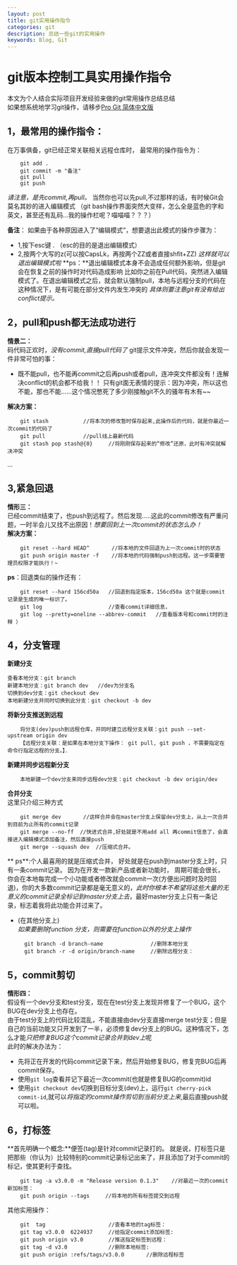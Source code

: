 ```yaml
---
layout: post
title: git实用操作指令
categories: git
description: 总结一些git的实用操作
keywords: Blog, Git
---
```

git版本控制工具实用操作指令
============   
本文为个人结合实际项目开发经验来做的git常用操作总结总结       
如果想系统地学习git操作，请移步[Pro Git 简体中文版](http://iissnan.com/progit/)     

1，最常用的操作指令：
--------------
在万事俱备，git已经正常关联相关远程仓库时，
最常用的操作指令为：

        git add .
        git commit -m "备注"
        git pull
        git push

*请注意，是先commit,再pull。*
当然你也可以先pull,不过那样的话，有时候Git会莫名其妙的进入编辑模式
（git bash操作界面突然大变样，怎么全是蓝色的字和英文，甚至还有乱码...我的操作栏呢？喵喵喵？？？）

**备注**：
如果由于各种原因进入了“编辑模式”，想要退出此模式的操作步骤为：

* 1,按下esc键 . （esc的目的是退出编辑模式）
* 2,按两个大写的z(可以按CapsLk，再按两个ZZ或者直接shfit+ZZ)
*这样就可以退出编辑模式啦*
**ps：**退出编辑模式本身不会造成任何额外影响，但是git会在恢复之前的操作时对代码造成影响
比如你之前在Pull代码，突然进入编辑模式了。在退出编辑模式之后，就会默认强制pull，本地与远程分支的代码在这种情况下，是有可能在部分文件内发生冲突的
*具体则要注意git有没有给出conflict提示。*


2，pull和push都无法成功进行
--------------
**情景二：**        
码代码正欢时，*没有commit,直接pull代码了*
git提示文件冲突，然后你就会发现一件非常可怕的事：

* 既不能pull，也不能再commit之后再push或者pull，连冲突文件都没有！连解决conflict的机会都不给我！！
只有git面无表情的提示：因为冲突，所以这也不能，那也不能......这个情况憋死了多少刚接触git不久的骚年有木有~~    

**解决方案：**

        git stash           //将本次的修改暂时保存起来,此操作后的代码，就是你最近一次commit的代码了
        git pull            //pull线上最新代码
        git stash pop stash@{0}     //将刚刚保存起来的“修改”还原，此时有冲突就解决冲突
...


3,紧急回退
--------------
**情形三：**        
已经commit结束了，也push到远程了。然后发现.....这此的commit修改有严重问题，一时半会儿又找不出原因！*想要回到上一次commit的状态怎么办！*      
**解决方案：**

        git reset --hard HEAD^       //将本地的文件回退为上一次commit时的状态
        git push origin master -f    //将本地的代码强制push到远程。这一步需要管理员权限才能执行！~

**ps**：回退类似的操作还有：

        git reset --hard 156cd50a   //回退到指定版本，156cd50a 这个就是commit记录是生成的唯一标识了。
        git log                     //查看commit详细信息，
        git log --pretty=oneline --abbrev-commit   //查看版本号和commit时的注释 ）


4，分支管理
--------------
**新建分支**

    查看本地分支：git branch
    新建本地分支：git branch dev   //dev为分支名
    切换到dev分支：git checkout dev
    本地新建分支并同时切换到此分支：git checkout -b dev

**将新分支推送到远程**

        将分支(dev)push到远程仓库，并同时建立远程分支关联：git push --set-upstream origin dev
        【远程分支关联：是如果在本地分支下操作： git pull, git push ，不需要指定在命令行指定远程的分支。】．

**新建并同步远程新分支**     

        本地新建一个dev分支来同步远程dev分支：git checkout -b dev origin/dev

**合并分支**        
这里只介绍三种方式       

        git merge dev       //这样合并会在master分支上保留dev分支上，从上一次合并到目前为止所有的commit记录
        git merge --no-ff  //快进式合并,好处就是不用add all 再commit信息了，会直接进入编辑模式添加备注，然后直接push
        git merge --squash dev  //压缩式合并。
** ps**:个人最喜用的就是压缩式合并，
好处就是在push到master分支上时，只有一条commit记录。
因为在开发一款新产品或者新功能时， 周期可能会很长，你会在本地每完成一个小功能或者修改就会commit一次(方便出问题时及时回退)，你的大多数commit记录都是毫无意义的，*此时你根本不希望将这些大量的无意义的commit记录全标记到master分支上去*，最好master分支上只有一条记录，标志着我将此功能合并过来了。

* (在其他分支上)      
*如果要删除function 分支，则需要在function以外的分支上操作*

        git branch -d branch-name               //删除本地分支
        git branch -r -d origin/branch-name     //删除远程分支：

5，commit剪切
--------------
**情形四：**        
假设有一个dev分支和test分支，现在在test分支上发现并修复了一个BUG，这个BUG在dev分支上也存在。        
由于test分支上的代码比较混乱，不能直接由dev分支直接merge test分支；但是自己的当前功能又只开发到了一半，必须修复dev分支上的BUG。这种情况下，怎么才能*只把修复BUG这个commit记录合并到dev上*呢        
此时的解决办法为：
* 先将正在开发的代码commit记录下来，然后开始修复BUG，修复完BUG后再commit保存。
* 使用`git log`查看并记下最近一次commit(也就是修复BUG的commit)id
* 使用`git checkout dev`切换到目标分支(dev)上，运行`git cherry-pick commit-id`,就可以*将指定的commit操作剪切到当前分支上来*,最后直接push就可以啦。      


    



6，打标签
--------------
**首先明确一个概念:**便签(tag)是针对commit记录打的。
就是说，打标签只是把那些（你认为）比较特别的commit记录标记出来了，并且添加了对于commit的标记，使其更利于查找。

        git tag -a v3.0.0 -m "Release version 0.1.3"    //对最近一次的commit新加标签：
        git push origin --tags     //将本地的所有标签提交到远程

其他实用操作：

        git  tag                    //查看本地的tag标签：
        git tag v3.0.0  6224937     //给指定commit添加标签:
        git push origin v3.0        //推送指定标签到远程：
        git tag -d v3.0             //删除本地标签:
        git push origin :refs/tags/v3.0.0       //删除远程标签


